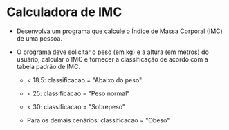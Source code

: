 # Calculadora de IMC

- Desenvolva um programa que calcule o Índice de Massa Corporal (IMC) de uma pessoa.

- O programa deve solicitar o peso (em kg) e a altura (em metros) do usuário, calcular o IMC e fornecer a classificação de acordo com a tabela padrão de IMC.

    - < 18.5: classificacao = "Abaixo do peso" 

    - < 25: classificacao = "Peso normal"

    - < 30: classificacao = "Sobrepeso"

    - Para os demais cenários: classificacao = "Obeso"